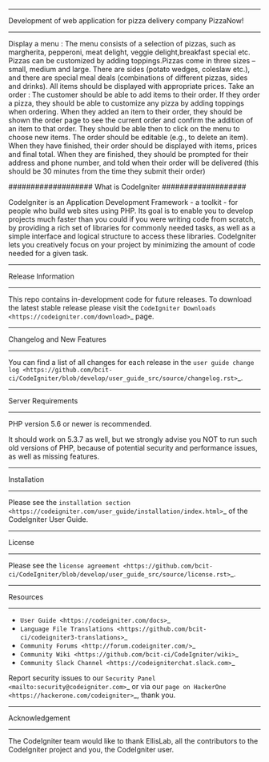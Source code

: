 *******************
Development of web application for pizza delivery company PizzaNow!
*******************
Display a menu : 
The menu consists of a selection of pizzas, such as margherita, pepperoni, meat delight, veggie delight,breakfast special etc. Pizzas can be customized by adding toppings.Pizzas come in three sizes – small, medium and large. There are sides (potato wedges, coleslaw etc.), and there are special meal deals (combinations of different pizzas, sides and drinks). All items should be displayed with appropriate prices.
Take an order : 
The customer should be able to add items to their order. If they order a pizza, they should be able to customize any pizza by adding toppings when ordering. When they added an item to their order, they should be shown the order page to see the current order and confirm the addition of an item to that order. They should be able then to click on the menu to choose new items. The order should be editable (e.g., to delete an item). When they have finished, their order should be displayed with items, prices and final total. When they are finished, they should be prompted for their address and phone number, and told when their order will be delivered (this should be 30 minutes from the time they submit their order)


###################
What is CodeIgniter
###################

CodeIgniter is an Application Development Framework - a toolkit - for people
who build web sites using PHP. Its goal is to enable you to develop projects
much faster than you could if you were writing code from scratch, by providing
a rich set of libraries for commonly needed tasks, as well as a simple
interface and logical structure to access these libraries. CodeIgniter lets
you creatively focus on your project by minimizing the amount of code needed
for a given task.

*******************
Release Information
*******************

This repo contains in-development code for future releases. To download the
latest stable release please visit the `CodeIgniter Downloads
<https://codeigniter.com/download>`_ page.

**************************
Changelog and New Features
**************************

You can find a list of all changes for each release in the `user
guide change log <https://github.com/bcit-ci/CodeIgniter/blob/develop/user_guide_src/source/changelog.rst>`_.

*******************
Server Requirements
*******************

PHP version 5.6 or newer is recommended.

It should work on 5.3.7 as well, but we strongly advise you NOT to run
such old versions of PHP, because of potential security and performance
issues, as well as missing features.

************
Installation
************

Please see the `installation section <https://codeigniter.com/user_guide/installation/index.html>`_
of the CodeIgniter User Guide.

*******
License
*******

Please see the `license
agreement <https://github.com/bcit-ci/CodeIgniter/blob/develop/user_guide_src/source/license.rst>`_.

*********
Resources
*********

-  `User Guide <https://codeigniter.com/docs>`_
-  `Language File Translations <https://github.com/bcit-ci/codeigniter3-translations>`_
-  `Community Forums <http://forum.codeigniter.com/>`_
-  `Community Wiki <https://github.com/bcit-ci/CodeIgniter/wiki>`_
-  `Community Slack Channel <https://codeigniterchat.slack.com>`_

Report security issues to our `Security Panel <mailto:security@codeigniter.com>`_
or via our `page on HackerOne <https://hackerone.com/codeigniter>`_, thank you.

***************
Acknowledgement
***************

The CodeIgniter team would like to thank EllisLab, all the
contributors to the CodeIgniter project and you, the CodeIgniter user.
